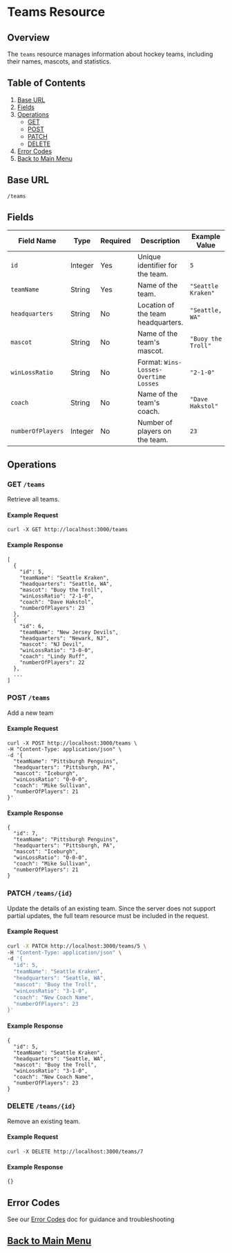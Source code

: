# Teams Resource

## Overview
The `teams` resource manages information about hockey teams, including their names, mascots, and statistics.

## Table of Contents
1. [Base URL](#1)
2. [Fields](#2)
3. [Operations](#3)
    - [GET](#4)
    - [POST](#5)
    - [PATCH](#6)
    - [DELETE](#7)
4. [Error Codes](#8)
5. [Back to Main Menu](nav.md)

<a id="1"></a>
## Base URL
`/teams`

<a id="2"></a>
## Fields

| Field Name      | Type     | Required | Description                           | Example Value       |
|------------------|----------|----------|---------------------------------------|---------------------|
| `id`            | Integer  | Yes      | Unique identifier for the team.       | `5`                 |
| `teamName`      | String   | Yes      | Name of the team.                     | `"Seattle Kraken"`  |
| `headquarters`  | String   | No       | Location of the team headquarters.    | `"Seattle, WA"`     |
| `mascot`        | String   | No       | Name of the team's mascot.            | `"Buoy the Troll"`  |
| `winLossRatio`  | String   | No       | Format: `Wins-Losses-Overtime Losses` | `"2-1-0"`           |
| `coach`         | String   | No       | Name of the team's coach.             | `"Dave Hakstol"`    |
| `numberOfPlayers`| Integer | No       | Number of players on the team.        | `23`                |

<a id="3"></a>
## Operations

<a id="4"></a>
### GET `/teams`
Retrieve all teams.

#### Example Request
```shell
curl -X GET http://localhost:3000/teams
```

#### Example Response

```shell
[
  {
    "id": 5,
    "teamName": "Seattle Kraken",
    "headquarters": "Seattle, WA",
    "mascot": "Buoy the Troll",
    "winLossRatio": "2-1-0",
    "coach": "Dave Hakstol",
    "numberOfPlayers": 23
  },
  {
    "id": 6,
    "teamName": "New Jersey Devils",
    "headquarters": "Newark, NJ",
    "mascot": "NJ Devil",
    "winLossRatio": "3-0-0",
    "coach": "Lindy Ruff",
    "numberOfPlayers": 22
  },
  ...
]
```

<a id="5"></a>
### POST `/teams`
Add a new team

#### Example Request

```shell
curl -X POST http://localhost:3000/teams \
-H "Content-Type: application/json" \
-d '{
  "teamName": "Pittsburgh Penguins",
  "headquarters": "Pittsburgh, PA",
  "mascot": "Iceburgh",
  "winLossRatio": "0-0-0",
  "coach": "Mike Sullivan",
  "numberOfPlayers": 21
}'
```

#### Example Response

```shell
{
  "id": 7,
  "teamName": "Pittsburgh Penguins",
  "headquarters": "Pittsburgh, PA",
  "mascot": "Iceburgh",
  "winLossRatio": "0-0-0",
  "coach": "Mike Sullivan",
  "numberOfPlayers": 21
}
```

<a id="6"></a>
### PATCH `/teams/{id}`
Update the details of an existing team. Since the server does not support partial updates, the full team resource must be included in the request.

#### Example Request
```bash
curl -X PATCH http://localhost:3000/teams/5 \
-H "Content-Type: application/json" \
-d '{
  "id": 5,
  "teamName": "Seattle Kraken",
  "headquarters": "Seattle, WA",
  "mascot": "Buoy the Troll",
  "winLossRatio": "3-1-0",
  "coach": "New Coach Name",
  "numberOfPlayers": 23
}'
```

#### Example Response

```shell
{
  "id": 5,
  "teamName": "Seattle Kraken",
  "headquarters": "Seattle, WA",
  "mascot": "Buoy the Troll",
  "winLossRatio": "3-1-0",
  "coach": "New Coach Name",
  "numberOfPlayers": 23
}
```

<a id="7"></a>
### DELETE `/teams/{id}`
Remove an existing team.

#### Example Request

```
curl -X DELETE http://localhost:3000/teams/7
```

#### Example Response

```
{}
```

<a id="8"></a>
## Error Codes 
See our [Error Codes](xtra-errors.md) doc for guidance and troubleshooting

## [Back to Main Menu](nav.md)
